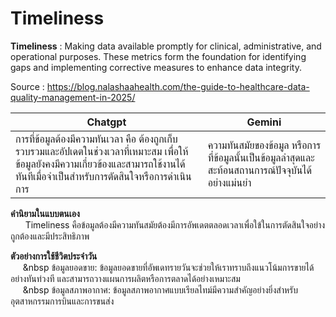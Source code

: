 # Timeliness
**Timeliness** : Making data available promptly for clinical, administrative, and operational purposes. These metrics form the foundation for identifying gaps and implementing corrective measures to enhance data integrity. 

Source : https://blog.nalashaahealth.com/the-guide-to-healthcare-data-quality-management-in-2025/

| Chatgpt | Gemini |
|----------|----------|
| การที่ข้อมูลต้องมีความทันเวลา คือ ต้องถูกเก็บรวบรวมและอัปเดตในช่วงเวลาที่เหมาะสม เพื่อให้ข้อมูลยังคงมีความเกี่ยวข้องและสามารถใช้งานได้ทันทีเมื่อจำเป็นสำหรับการตัดสินใจหรือการดำเนินการ| ความทันสมัยของข้อมูล หรือการที่ข้อมูลนั้นเป็นข้อมูลล่าสุดและสะท้อนสถานการณ์ปัจจุบันได้อย่างแม่นยำ |

**คำนิยามในแบบตนเอง** <br>&nbsp;&nbsp;&nbsp;&nbsp;&nbsp;&nbsp;Timeliness คือข้อมูลต้องมีความทันสมัยต้องมีการอัพเดตตลอดเวลาเพื่อใข้ในการตัดสินใจอย่างถูกต้องและมีประสิทธิภาพ

**ตัวอย่างการใช้ชีวิตประจำวัน**<br>&nbsp;&nbsp;&nbsp;&nbsp;&nbsp;&nbsp
ข้อมูลยอดขาย: ข้อมูลยอดขายที่อัพเดทรายวันจะช่วยให้เราทราบถึงแนวโน้มการขายได้อย่างทันท่วงที และสามารถวางแผนการผลิตหรือการตลาดได้อย่างเหมาะสม<br>&nbsp;&nbsp;&nbsp;&nbsp;&nbsp;&nbsp
ข้อมูลสภาพอากาศ: ข้อมูลสภาพอากาศแบบเรียลไทม์มีความสำคัญอย่างยิ่งสำหรับอุตสาหกรรมการบินและการขนส่ง
